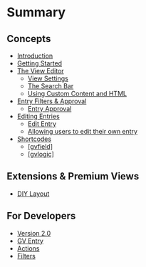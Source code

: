 # Summary

## Concepts

* [Introduction](README.md)
* [Getting Started](chapter1.md)
* [The View Editor](the_view_editor.md)
  * [View Settings](admin/view_settings.md)
  * [The Search Bar](admin/widgets/search_bar.md)
  * [Using Custom Content and HTML](admin/fields/custom_content.md)
* [Entry Filters & Approval](entry_filters_&_approval.md)
  * [Entry Approval](entry_approval.md)
* [Editing Entries](edit-entry/editing_entries.md)
  * [Edit Entry](edit-entry/configure_edit_entry.md)
  * [Allowing users to edit their own entry](edit-entry/users_edit_own_entry.md)
* [Shortcodes](shortcodes/shortcodes.md)
  * [\[gvfield\]](shortcodes/[gvfield].md)
  * [\[gvlogic\]](shortcodes/gvlogic.md)

## Extensions & Premium Views

* [DIY Layout](extensions/diy-layout.md)

## For Developers

* [Version 2.0](developers/version-20.md)
* [GV Entry](developers/gventry.md)
* [Actions](developers/README.md)
* [Filters](filters/README.md)

